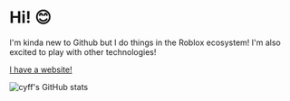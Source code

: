 # Hi! 😊

I'm kinda new to Github but I do things in the Roblox ecosystem! I'm also excited to play with other technologies!

[I have a website!](https://imcyff.github.io)

![cyff's GitHub stats](https://github-readme-stats.vercel.app/api?username=imcyff&count_private=true&show_icons=true&theme=jolly)

